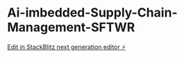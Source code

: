 # Ai-imbedded-Supply-Chain-Management-SFTWR

[Edit in StackBlitz next generation editor ⚡️](https://stackblitz.com/~/github.com/jacquesantonio/Ai-imbedded-Supply-Chain-Management-SFTWR)
